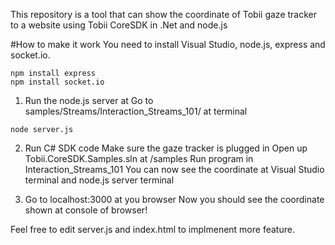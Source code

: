 This repository is a tool that can show the coordinate of Tobii gaze tracker to a website using Tobii CoreSDK in .Net and node.js

#How to make it work
You need to install Visual Studio, node.js, express and socket.io. 

```
npm install express
npm install socket.io
```

1. Run the node.js server at
Go to samples/Streams/Interaction_Streams_101/ at terminal 
```
node server.js 
```

2. Run C# SDK code
Make sure the gaze tracker is plugged in
Open up Tobii.CoreSDK.Samples.sln at /samples
Run program in Interaction_Streams_101
You can now see the coordinate at Visual Studio terminal and node.js server terminal 

3. Go to localhost:3000 at you browser 
Now you should see the coordinate shown at console of browser! 

Feel free to edit server.js and index.html to implmenent more feature. 
